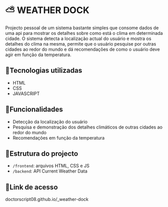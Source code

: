 # ⛅ WEATHER DOCK
Projecto pessoal de um sistema bastante simples que consome dados de uma api para mostrar os detalhes sobre como está o clima em determinada cidade. O sistema detecta a localização actual do usuário e mostra os detalhes do clima na mesma, permite que o usuário pesquise por outras cidades ao redor do mundo e dá recomendações de como o usuário deve agir em função da temperatura.

## 🔧Tecnologias utilizadas
- HTML
- CSS
- JAVASCRIPT

## 🧩Funcionalidades
- Detecção da localização do usuário
- Pesquisa e demonstração dos detalhes climáticos de outras cidades ao redor do mundo
- Recomendações em função da temperatura

## 📁Estrutura do projecto
- `/frontend`: arquivos HTML, CSS e JS
- `/backend`: API Current Weather Data

## 🔗Link de acesso
doctorscript08.github.io/_weather-dock
